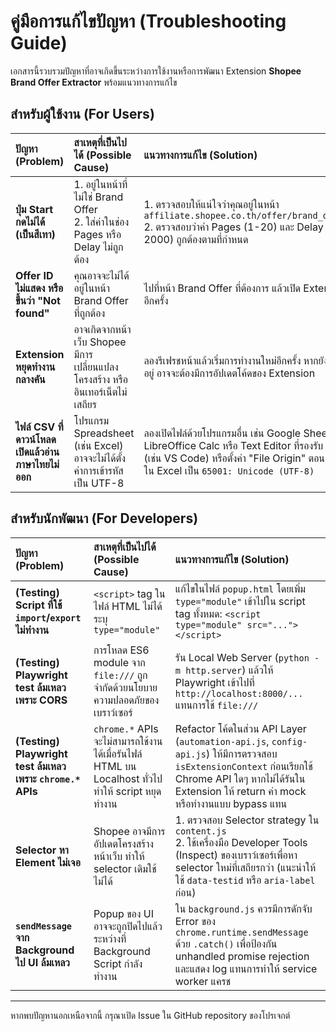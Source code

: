# คู่มือการแก้ไขปัญหา (Troubleshooting Guide)

เอกสารนี้รวบรวมปัญหาที่อาจเกิดขึ้นระหว่างการใช้งานหรือการพัฒนา Extension **Shopee Brand Offer Extractor** พร้อมแนวทางการแก้ไข

## สำหรับผู้ใช้งาน (For Users)

| ปัญหา (Problem) | สาเหตุที่เป็นไปได้ (Possible Cause) | แนวทางการแก้ไข (Solution) |
| :--- | :--- | :--- |
| **ปุ่ม Start กดไม่ได้ (เป็นสีเทา)** | 1. อยู่ในหน้าที่ไม่ใช่ Brand Offer <br> 2. ใส่ค่าในช่อง Pages หรือ Delay ไม่ถูกต้อง | 1. ตรวจสอบให้แน่ใจว่าคุณอยู่ในหน้า `affiliate.shopee.co.th/offer/brand_offer/...` <br> 2. ตรวจสอบว่าค่า Pages (1-20) และ Delay (300-2000) ถูกต้องตามที่กำหนด |
| **Offer ID ไม่แสดง หรือขึ้นว่า "Not found"** | คุณอาจจะไม่ได้อยู่ในหน้า Brand Offer ที่ถูกต้อง | ไปที่หน้า Brand Offer ที่ต้องการ แล้วเปิด Extension ใหม่อีกครั้ง |
| **Extension หยุดทำงานกลางคัน** | อาจเกิดจากหน้าเว็บ Shopee มีการเปลี่ยนแปลงโครงสร้าง หรืออินเทอร์เน็ตไม่เสถียร | ลองรีเฟรชหน้าแล้วเริ่มการทำงานใหม่อีกครั้ง หากยังพบปัญหาอยู่ อาจจะต้องมีการอัปเดตโค้ดของ Extension |
| **ไฟล์ CSV ที่ดาวน์โหลดเปิดแล้วอ่านภาษาไทยไม่ออก** | โปรแกรม Spreadsheet (เช่น Excel) อาจจะไม่ได้ตั้งค่าการเข้ารหัสเป็น UTF-8 | ลองเปิดไฟล์ด้วยโปรแกรมอื่น เช่น Google Sheets, LibreOffice Calc หรือ Text Editor ที่รองรับ UTF-8 (เช่น VS Code) หรือตั้งค่า "File Origin" ตอน import ใน Excel เป็น `65001: Unicode (UTF-8)` |

## สำหรับนักพัฒนา (For Developers)

| ปัญหา (Problem) | สาเหตุที่เป็นไปได้ (Possible Cause) | แนวทางการแก้ไข (Solution) |
| :--- | :--- | :--- |
| **(Testing) Script ที่ใช้ `import`/`export` ไม่ทำงาน** | `<script>` tag ในไฟล์ HTML ไม่ได้ระบุ `type="module"` | แก้ไขในไฟล์ `popup.html` โดยเพิ่ม `type="module"` เข้าไปใน script tag ทั้งหมด: `<script type="module" src="..."></script>` |
| **(Testing) Playwright test ล้มเหลวเพราะ CORS** | การโหลด ES6 module จาก `file:///` ถูกจำกัดด้วยนโยบายความปลอดภัยของเบราว์เซอร์ | รัน Local Web Server (`python -m http.server`) แล้วให้ Playwright เข้าไปที่ `http://localhost:8000/...` แทนการใช้ `file:///` |
| **(Testing) Playwright test ล้มเหลวเพราะ `chrome.*` APIs** | `chrome.*` APIs จะไม่สามารถใช้งานได้เมื่อรันไฟล์ HTML บน Localhost ทั่วไป ทำให้ script หยุดทำงาน | Refactor โค้ดในส่วน API Layer (`automation-api.js`, `config-api.js`) ให้มีการตรวจสอบ `isExtensionContext` ก่อนเรียกใช้ Chrome API ใดๆ หากไม่ได้รันใน Extension ให้ return ค่า mock หรือทำงานแบบ bypass แทน |
| **Selector หา Element ไม่เจอ** | Shopee อาจมีการอัปเดตโครงสร้างหน้าเว็บ ทำให้ selector เดิมใช้ไม่ได้ | 1. ตรวจสอบ Selector strategy ใน `content.js` <br> 2. ใช้เครื่องมือ Developer Tools (Inspect) ของเบราว์เซอร์เพื่อหา selector ใหม่ที่เสถียรกว่า (แนะนำให้ใช้ `data-testid` หรือ `aria-label` ก่อน) |
| **`sendMessage` จาก Background ไป UI ล้มเหลว** | Popup ของ UI อาจจะถูกปิดไปแล้วระหว่างที่ Background Script กำลังทำงาน | ใน `background.js` ควรมีการดักจับ Error ของ `chrome.runtime.sendMessage` ด้วย `.catch()` เพื่อป้องกัน unhandled promise rejection และแสดง log แทนการทำให้ service worker แครช |

---
หากพบปัญหานอกเหนือจากนี้ กรุณาเปิด Issue ใน GitHub repository ของโปรเจกต์
